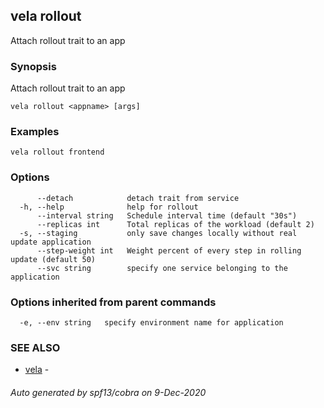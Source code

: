## vela rollout

Attach rollout trait to an app

### Synopsis

Attach rollout trait to an app

```
vela rollout <appname> [args]
```

### Examples

```
vela rollout frontend
```

### Options

```
      --detach            detach trait from service
  -h, --help              help for rollout
      --interval string   Schedule interval time (default "30s")
      --replicas int      Total replicas of the workload (default 2)
  -s, --staging           only save changes locally without real update application
      --step-weight int   Weight percent of every step in rolling update (default 50)
      --svc string        specify one service belonging to the application
```

### Options inherited from parent commands

```
  -e, --env string   specify environment name for application
```

### SEE ALSO

* [vela](vela.md)	 - 

###### Auto generated by spf13/cobra on 9-Dec-2020
